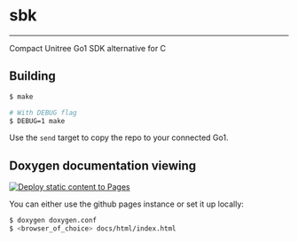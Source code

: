 # sbk
---
Compact Unitree Go1 SDK alternative for C

## Building
```bash
$ make

# With DEBUG flag
$ DEBUG=1 make
```

Use the `send` target to copy the repo to your connected Go1.

## Doxygen documentation viewing
[![Deploy static content to Pages](https://github.com/altehex/sbk/actions/workflows/static.yml/badge.svg)](https://github.com/altehex/sbk/actions/workflows/static.yml)

You can either use the github pages instance or set it up locally:
```bash
$ doxygen doxygen.conf
$ <browser_of_choice> docs/html/index.html
```
